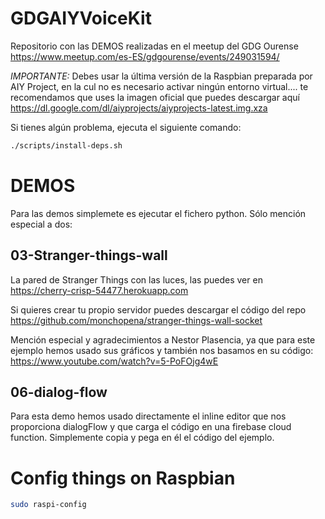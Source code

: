 # GDGAIYVoiceKit
Repositorio con las DEMOS realizadas en el meetup del GDG Ourense https://www.meetup.com/es-ES/gdgourense/events/249031594/

*IMPORTANTE:* Debes usar la última versión de la Raspbian preparada por AIY Project, en la cul no es necesario activar ningún entorno virtual.... te recomendamos que uses la imagen oficial que puedes descargar aquí https://dl.google.com/dl/aiyprojects/aiyprojects-latest.img.xza

Si tienes algún problema, ejecuta el siguiente comando:

```bash
./scripts/install-deps.sh
```

# DEMOS

Para las demos simplemete es ejecutar el fichero python. Sólo mención especial a dos:

## 03-Stranger-things-wall

La pared de Stranger Things con las luces, las puedes ver en https://cherry-crisp-54477.herokuapp.com

Si quieres crear tu propio servidor puedes descargar el código del repo https://github.com/monchopena/stranger-things-wall-socket

Mención especial y agradecimientos a Nestor Plasencia, ya que para este ejemplo hemos usado sus gráficos y también nos basamos en su código: https://www.youtube.com/watch?v=5-PoFOjg4wE

## 06-dialog-flow

Para esta demo hemos usado directamente el inline editor que nos proporciona dialogFlow y que carga el código en una firebase cloud function. Simplemente copia y pega en él el código del ejemplo.

# Config things on Raspbian

```bash
sudo raspi-config
```

